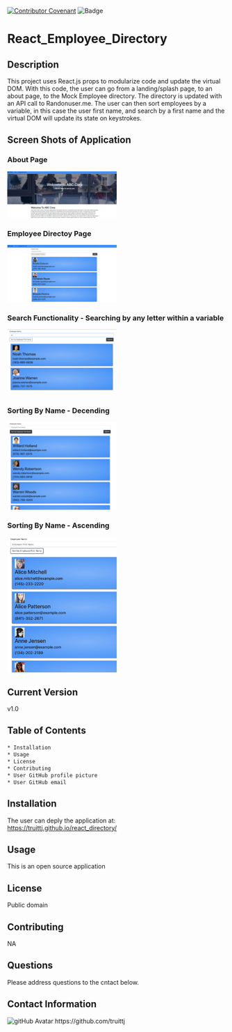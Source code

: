 
[![Contributor Covenant](https://img.shields.io/badge/Contributor%20Covenant-v2.0%20adopted-ff69b4.svg)](code_of_conduct.md)
![Badge](https://img.shields.io/badge/React%20Employee%20Directory-v1.0-red)
# React_Employee_Directory

## Description

This project uses React.js props to modularize code and update the virtual DOM. With this code, the user can go from a landing/splash page, to an about page, to the Mock Employee directory. The directory is updated with an API call to Randonuser.me. The user can then sort employees by a variable, in this case the user first name, and search by a first name and the virtual DOM will update its state on keystrokes. 

## Screen Shots of Application

### About Page
<img src="./readme images/shot1.png" alt="Screen shot of application" width="50%">

### Employee Directoy Page
<img src="./readme images/shot2.png" alt="Screen shot of application" width="50%">

### Search Functionality - Searching by any letter within a variable
<img src="./readme images/shot3.png" alt="Screen shot of application" width="50%">

### Sorting By Name - Decending
<img src="./readme images/shot4.png" alt="Screen shot of application" width="50%">

### Sorting By Name - Ascending 
<img src="./readme images/shot5.png" alt="Screen shot of application" width="50%">


## Current Version 

v1.0

## Table of Contents

    * Installation
    * Usage
    * License
    * Contributing
    * User GitHub profile picture
    * User GitHub email
                
## Installation

The user can deply the application at:
 https://truittj.github.io/react_directory/


## Usage

This is an open source application 


## License

Public domain  

## Contributing

NA

## Questions

Please address questions to the cntact below.

## Contact Information

<img src="https://avatars1.githubusercontent.com/u/63681296?v=4" alt="gitHub Avatar" width="25%">
https://github.com/truittj



